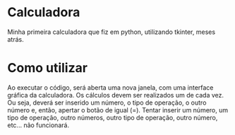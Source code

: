 # Calculadora
Minha primeira calculadora que fiz em python, utilizando tkinter, meses atrás.

# Como utilizar
Ao executar o código, será aberta uma nova janela, com uma interface gráfica da calculadora.
Os cálculos devem ser realizados um de cada vez. Ou seja, deverá ser inserido um número, o tipo de operação, o outro número e, então, apertar o botão de igual (=).
Tentar inserir um número, um tipo de operação, outro números, outro tipo de operação, outro número, etc... não funcionará.
